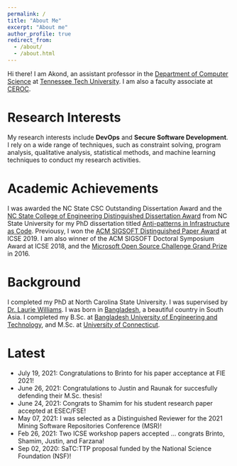 ```yaml
---
permalink: /
title: "About Me"
excerpt: "About me"
author_profile: true
redirect_from: 
  - /about/
  - /about.html
---
```


Hi there! I am Akond, an assistant professor in the [Department of Computer Science](https://www.tntech.edu/engineering/programs/csc/index.php) at [Tennessee Tech University](https://www.tntech.edu/). I am also a faculty associate at [CEROC](https://www.tntech.edu/ceroc/). 

Research Interests 
======
My research interests include **DevOps** and **Secure Software Development**.
I rely on a wide range of techniques, such as constraint solving, program analysis, qualitative analysis, statistical methods, and machine learning techniques to conduct my research activities.


Academic Achievements
======
I was awarded the NC State CSC Outstanding Dissertation Award and the
[NC State College of Engineering Distinguished Dissertation Award](https://tinyurl.com/akond-coe)
from NC State University for my PhD dissertation titled [Anti-patterns in Infrastructure as Code](https://repository.lib.ncsu.edu/handle/1840.20/36715).
Previousy, I won the [ACM SIGSOFT Distinguished Paper Award](https://2019.icse-conferences.org/info/awards) at ICSE 2019.
I am also winner of the ACM SIGSOFT Doctoral Symposium Award at ICSE 2018, and the [Microsoft Open Source Challenge Grand Prize](https://www.microsoft.com/en-us/research/blog/opening-the-door-to-innovation-winners-of-the-first-microsoft-open-source-challenge-announced/) in 2016. 


Background
======
I completed my PhD at North Carolina State University. I was supervised by [Dr. Laurie Williams](http://collaboration.csc.ncsu.edu/laurie/). I was born in [Bangladesh](http://en.wikipedia.org/wiki/Bangladesh), a beautiful country in South Asia.
I completed my B.Sc. at [Bangladesh University of Engineering and Technology](http://www.buet.ac.bd/),
and M.Sc. at [University of Connecticut](http://uconn.edu/). 


Latest 
======
- July 19, 2021: Congratulations to Brinto for his paper acceptance at FIE 2021! 
- June 26, 2021: Congratulations to Justin and Raunak for succesfully defending their M.Sc. thesis! 
- June 24, 2021: Congrats to Shamim for his student research paper accepted at ESEC/FSE!     
- May 07, 2021: I was selected as a Distinguished Reviewer for the 2021 Mining Software Repositories Conference (MSR)!    
- Feb 26, 2021: Two ICSE workshop papers accepted ... congrats Brinto, Shamim, Justin, and Farzana!   
- Sep 02, 2020: SaTC:TTP proposal funded by the National Science Foundation (NSF)!  